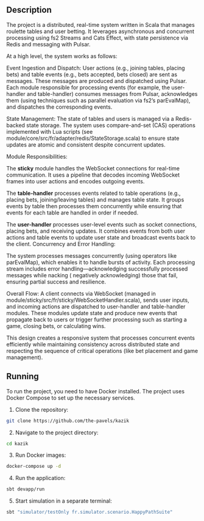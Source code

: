 ## Description 

The project is a distributed, real-time system written in Scala that manages roulette tables and user betting. It
leverages asynchronous and concurrent processing using fs2 Streams and Cats Effect, with state persistence via Redis and
messaging with Pulsar.

At a high level, the system works as follows:

Event Ingestion and Dispatch:
User actions (e.g., joining tables, placing bets) and table events (e.g., bets accepted, bets closed) are sent as
messages. These messages are produced and dispatched using Pulsar. Each module responsible for processing events (for
example, the user-handler and table-handler) consumes messages from Pulsar, acknowledges them (using techniques such as
parallel evaluation via fs2’s parEvalMap), and dispatches the corresponding events.

State Management:
The state of tables and users is managed via a Redis-backed state storage. The system uses compare-and-set (CAS)
operations implemented with Lua scripts (see module/core/src/fr/adapter/redis/StateStorage.scala) to ensure state
updates are atomic and consistent despite concurrent updates.

Module Responsibilities:

The **sticky** module handles the WebSocket connections for real-time communication. It uses a pipeline that decodes
incoming WebSocket frames into user actions and encodes outgoing events.

The **table-handler** processes events related to table operations (e.g., placing bets, joining/leaving tables) and manages
table state. It groups events by table then processes them concurrently while ensuring that events for each table are
handled in order if needed.

The **user-handler** processes user-level events such as socket connections, placing bets, and receiving updates. It
combines events from both user actions and table events to update user state and broadcast events back to the client.
Concurrency and Error Handling:

The system processes messages concurrently (using operators like parEvalMap), which enables it to handle bursts of
activity. Each processing stream includes error handling—acknowledging successfully processed messages while nacking (
negatively acknowledging) those that fail, ensuring partial success and resilience.

Overall Flow:
A client connects via WebSocket (managed in module/sticky/src/fr/sticky/WebSocketHandler.scala), sends user inputs, and
incoming actions are dispatched to user-handler and table-handler modules. These modules update state and produce new
events that propagate back to users or trigger further processing such as starting a game, closing bets, or calculating
wins.

This design creates a responsive system that processes concurrent events efficiently while maintaining consistency
across distributed state and respecting the sequence of critical operations (like bet placement and game management).

## Running
To run the project, you need to have Docker installed. The project uses Docker Compose to set up the necessary services.
1. Clone the repository:
```bash
git clone https://github.com/the-pavels/kazik
```
2. Navigate to the project directory:
```bash
cd kazik
```
3. Run Docker images:
```bash
docker-compose up -d
```
4. Run the application:
```bash
sbt devapp/run
```
5. Start simulation in a separate terminal:
```bash
sbt "simulator/testOnly fr.simulator.scenario.HappyPathSuite"
```
